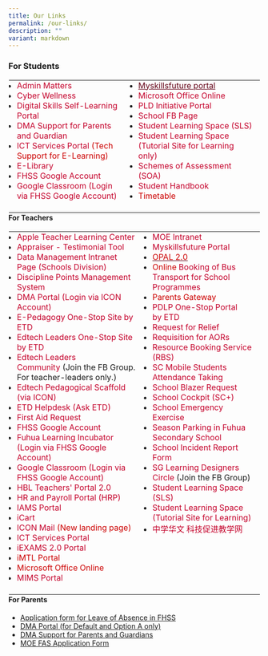 ```yaml
---
title: Our Links
permalink: /our-links/
description: ""
variant: markdown
---
```

### For Students

<table class="ives_tab_kosong ive_eobj_left" style="margin: 0px 10px 0px 0px; outline: 0px; padding: 0px; border-collapse: collapse; float: left; border: 1px solid transparent; table-layout: fixed;"><tbody style="margin: 0px; outline: 0px; padding: 0px;"><tr style="margin: 0px; outline: 0px; padding: 0px;"><td style="margin: 0px; outline: 0px; padding: 0px 15px 15px 0px; vertical-align: top;"><ul style="margin: 0px 0px 0.5em 1em; outline: 0px; padding: 0px;"><li style="margin: 0px; outline: 0px; padding: 0px;"><a href="https://fuhuasec-moe-edu-sg-admin.cwp.sg/our-links/admin-matters" target="_blank" style="margin: 0px; outline: 0px; padding: 0px; color: rgb(196, 0, 42); text-decoration: none;">Admin Matters</a></li><li style="margin: 0px; outline: 0px; padding: 0px;"><a href="https://www.facebook.com/cyberfuhua" target="_blank" style="margin: 0px; outline: 0px; padding: 0px; color: rgb(196, 0, 42); text-decoration: none;">Cyber Wellness</a><br style="margin: 0px; outline: 0px; padding: 0px;"></li><li style="margin: 0px; outline: 0px; padding: 0px;"><a href="https://go.gov.sg/student-self-learn" target="_blank" style="margin: 0px; outline: 0px; padding: 0px; color: rgb(196, 0, 42); text-decoration: none;">Digital Skills Self-Learning Portal</a></li><li style="margin: 0px; outline: 0px; padding: 0px;"><a href="https://sites.google.com/moe.edu.sg/ndlp-pld-portal/dma-and-cyber-wellness" target="_blank" style="margin: 0px; outline: 0px; padding: 0px; color: rgb(196, 0, 42); text-decoration: none;">DMA Support for Parents and Guardian</a></li><li style="margin: 0px; outline: 0px; padding: 0px;"><a href="https://sites.google.com/fhss.edu.sg/fhss-ict-service-portal/for-students-only-technical-support-for-e-learning" target="_blank" style="margin: 0px; outline: 0px; padding: 0px; color: rgb(196, 0, 42); text-decoration: none;">ICT Services Portal</a><span style="margin: 0px; outline: 0px; padding: 0px; color: rgb(204, 0, 0);">&nbsp;(Tech Support for E-Learning)</span><br style="margin: 0px; outline: 0px; padding: 0px;"></li><li style="margin: 0px; outline: 0px; padding: 0px;"><a href="https://schoolibrary.moe.edu.sg/fuhuasec" target="_blank" style="margin: 0px; outline: 0px; padding: 0px; color: rgb(196, 0, 42); text-decoration: none;">E-Library</a><br style="margin: 0px; outline: 0px; padding: 0px;"></li><li style="margin: 0px; outline: 0px; padding: 0px;"><a href="https://mail.google.com/" target="_blank" style="margin: 0px; outline: 0px; padding: 0px; color: rgb(196, 0, 42); text-decoration: none;">FHSS Google Account</a></li><li style="margin: 0px; outline: 0px; padding: 0px;"><a href="https://classroom.google.com/" target="_blank" style="margin: 0px; outline: 0px; padding: 0px; color: rgb(196, 0, 42); text-decoration: none;">Google Classroom (Login via FHSS Google Account)</a>&nbsp;</li></ul></td><td style="margin: 0px; outline: 0px; padding: 0px 15px 15px 0px; vertical-align: top;"><ul style="margin: 0px 0px 0.5em 1em; outline: 0px; padding: 0px;"><li style="margin: 0px; outline: 0px; padding: 0px;"><a href="http://www.myskillsfuture.gov.sg/content/student/en/secondary.html" target="_blank" style="margin: 0px; outline: 0px; padding: 0px; color: rgb(98, 0, 21); text-decoration: underline;">Myskillsfuture portal</a></li><li style="margin: 0px; outline: 0px; padding: 0px;"><a href="https://login.microsoftonline.com/" target="_blank" style="margin: 0px; outline: 0px; padding: 0px; color: rgb(196, 0, 42); text-decoration: none;">Microsoft Office Online</a><br style="margin: 0px; outline: 0px; padding: 0px;"></li><li style="margin: 0px; outline: 0px; padding: 0px;"><a href="https://go.gov.sg/fhsspld" target="_blank" style="margin: 0px; outline: 0px; padding: 0px; color: rgb(196, 0, 42); text-decoration: none;">PLD Initiative Portal</a><br style="margin: 0px; outline: 0px; padding: 0px;"></li><li style="margin: 0px; outline: 0px; padding: 0px;"><a href="https://www.facebook.com/fuhuasec" target="_blank" style="margin: 0px; outline: 0px; padding: 0px; color: rgb(196, 0, 42); text-decoration: none;">School FB Page</a></li><li style="margin: 0px; outline: 0px; padding: 0px;"><a href="https://learning.moe.edu.sg/" target="_blank" style="margin: 0px; outline: 0px; padding: 0px; color: rgb(196, 0, 42); text-decoration: none;">Student Learning Space (SLS)</a></li><li style="margin: 0px; outline: 0px; padding: 0px;"><a href="https://docs.learning.moe.edu.sg/sls/index.html" target="_blank" style="margin: 0px; outline: 0px; padding: 0px; color: rgb(196, 0, 42); text-decoration: none;">Student Learning Space (Tutorial Site for Learning only)</a></li><li style="margin: 0px; outline: 0px; padding: 0px;"><a href="https://staging.d2jrpotv8emy04.amplifyapp.com/announcements/2023-scheme-of-assessments/" target="_blank" style="margin: 0px; outline: 0px; padding: 0px; color: rgb(196, 0, 42); text-decoration: none;">Schemes of Assessment (SOA)</a></li><li style="margin: 0px; outline: 0px; padding: 0px;"><a href="https://go.gov.sg/fhss2024studenthandbook" target="_blank" style="margin: 0px; outline: 0px; padding: 0px; color: rgb(196, 0, 42); text-decoration: none;">Student Handbook</a><br style="margin: 0px; outline: 0px; padding: 0px;"></li><li style="margin: 0px; outline: 0px; padding: 0px;"><a href="https://drive.google.com/file/d/19xHYJPpYIiZnKkd7oDsMW4JH5LBGfKoW/view?usp=sharing" target="_blank" style="margin: 0px; outline: 0px; padding: 0px; color: rgb(196, 0, 42); text-decoration: none;"><font color="#cc0000" style="margin: 0px; outline: 0px; padding: 0px;">Timetable</font></a></li></ul></td></tr></tbody></table>

#### For Teachers

<table class="ives_tab_kosong ive_eobj_left" style="margin: 0px 10px 0px 0px; outline: 0px; padding: 0px; border-collapse: collapse; float: left; border: 1px solid transparent; table-layout: fixed;"><tbody style="margin: 0px; outline: 0px; padding: 0px;"><tr style="margin: 0px; outline: 0px; padding: 0px;"><td style="margin: 0px; outline: 0px; padding: 0px 15px 15px 0px; vertical-align: top;"><ul style="margin: 0px 0px 0.5em 1em; outline: 0px; padding: 0px;"><li style="margin: 0px; outline: 0px; padding: 0px;"><a href="https://appleteacher.apple.com/#/home/resources" target="_blank" style="margin: 0px; outline: 0px; padding: 0px; color: rgb(196, 0, 42); text-decoration: none;">Apple Teacher Learning Center</a></li><li style="margin: 0px; outline: 0px; padding: 0px;"><a href="https://go.gov.sg/appraiser" target="_blank" style="margin: 0px; outline: 0px; padding: 0px; color: rgb(196, 0, 42); text-decoration: none;">Appraiser - Testimonial Tool</a></li><li style="margin: 0px; outline: 0px; padding: 0px;"><a href="https://intranet.moe.gov.sg/schdiv/Pages/Data-Management.aspx" target="_blank" style="margin: 0px; outline: 0px; padding: 0px; color: rgb(196, 0, 42); text-decoration: none;">Data Management Intranet Page (Schools Division) </a></li><li style="margin: 0px; outline: 0px; padding: 0px;"><a href="https://forms.gle/pFnT1KSVYhqTA1VK9" target="_blank" style="margin: 0px; outline: 0px; padding: 0px; color: rgb(196, 0, 42); text-decoration: none;">Discipline Points Management System</a></li><li style="margin: 0px; outline: 0px; padding: 0px;"><a href="https://sg-portal.mobileguardian.com/" target="_blank" style="margin: 0px; outline: 0px; padding: 0px; color: rgb(196, 0, 42); text-decoration: none;">DMA Portal&nbsp;(Login via ICON Account)</a></li><li style="margin: 0px; outline: 0px; padding: 0px;"><a href="https://go.gov.sg/eped-onestop" target="_blank" style="margin: 0px; outline: 0px; padding: 0px; color: rgb(196, 0, 42); text-decoration: none;">E-Pedagogy One-Stop Site by ETD</a></li><li style="margin: 0px; outline: 0px; padding: 0px;"><a href="https://go.gov.sg/edtech-onestop" target="_blank" style="margin: 0px; outline: 0px; padding: 0px; color: rgb(196, 0, 42); text-decoration: none;">Edtech Leaders One-Stop Site by ETD</a></li><li style="margin: 0px; outline: 0px; padding: 0px;"><a href="https://www.facebook.com/groups/edtechleaderscommunity" target="_blank" style="margin: 0px; outline: 0px; padding: 0px; color: rgb(196, 0, 42); text-decoration: none;">Edtech Leaders Community</a><span>&nbsp;</span>(Join the FB Group. For teacher-leaders only.)</li><li style="margin: 0px; outline: 0px; padding: 0px;"><a href="https://sites.google.com.sg/moe.edu.sg/guide-to-e-pedagogy/edtech-ps&quot;" target="_blank" style="margin: 0px; outline: 0px; padding: 0px; color: rgb(196, 0, 42); text-decoration: none;">Edtech Pedagogical Scaffold (via ICON)</a><span>&nbsp;</span></li><li style="margin: 0px; outline: 0px; padding: 0px;"><a href="https://go.gov.sg/ETDhelpdesk" target="_blank" style="margin: 0px; outline: 0px; padding: 0px; color: rgb(196, 0, 42); text-decoration: none;">ETD Helpdesk (Ask ETD)</a><br style="margin: 0px; outline: 0px; padding: 0px;"></li><li style="margin: 0px; outline: 0px; padding: 0px;"><a href="https://docs.google.com/a/moe.edu.sg/forms/d/1Lsd19Lq4BPeW8rrBiR6GYpsDs4BxFA0VpyFNQQRG7UE/viewform?c=0&amp;w=1" target="_blank" style="margin: 0px; outline: 0px; padding: 0px; color: rgb(196, 0, 42); text-decoration: none;">First Aid Request</a><br style="margin: 0px; outline: 0px; padding: 0px;"></li><li style="margin: 0px; outline: 0px; padding: 0px;"><a href="https://mail.google.com/" target="_blank" style="margin: 0px; outline: 0px; padding: 0px; color: rgb(196, 0, 42); text-decoration: none;">FHSS Google Account</a></li><li style="margin: 0px; outline: 0px; padding: 0px;"><a href="https://go.gov.sg/fhsslearningincubator" target="_blank" style="margin: 0px; outline: 0px; padding: 0px; color: rgb(196, 0, 42); text-decoration: none;">Fuhua Learning Incubator (Login via FHSS Google Account)</a></li><li style="margin: 0px; outline: 0px; padding: 0px;"><a href="https://classroom.google.com/" target="_blank" style="margin: 0px; outline: 0px; padding: 0px; color: rgb(196, 0, 42); text-decoration: none;">Google Classroom (Login via FHSS Google Account)</a></li><li style="margin: 0px; outline: 0px; padding: 0px;"><a href="https://sites.google.com/fhss.edu.sg/fhss-hbl-portal/home" target="_blank" style="margin: 0px; outline: 0px; padding: 0px; color: rgb(196, 0, 42); text-decoration: none;">HBL Teachers' Portal&nbsp;2.0</a></li><li style="margin: 0px; outline: 0px; padding: 0px;"><a href="https://www.hrp.gov.sg/" target="_blank" style="margin: 0px; outline: 0px; padding: 0px; color: rgb(196, 0, 42); text-decoration: none;">HR and Payroll Portal (HRP)</a><br style="margin: 0px; outline: 0px; padding: 0px;"></li><li style="margin: 0px; outline: 0px; padding: 0px;"><font color="#cc0000" style="margin: 0px; outline: 0px; padding: 0px;"><a href="https://identity.moe.edu.sg/identity" target="_blank" style="margin: 0px; outline: 0px; padding: 0px; color: rgb(196, 0, 42); text-decoration: none;">IAMS Portal</a></font></li><li style="margin: 0px; outline: 0px; padding: 0px;"><a href="https://intranet.moe.gov.sg/moeprocurement/Pages/iCart.aspx" target="_blank" style="margin: 0px; outline: 0px; padding: 0px; color: rgb(196, 0, 42); text-decoration: none;">iCart</a></li><li style="margin: 0px; outline: 0px; padding: 0px;"><font color="#cc0000" style="margin: 0px; outline: 0px; padding: 0px;"><a href="https://workspace.google.com/dashboard" target="_blank" style="margin: 0px; outline: 0px; padding: 0px; color: rgb(196, 0, 42); text-decoration: none;">ICON Mail</a>&nbsp;(New landing page)</font></li><li style="margin: 0px; outline: 0px; padding: 0px;"><font color="#cc0000" style="margin: 0px; outline: 0px; padding: 0px;"><a href="https://sites.google.com/fhss.edu.sg/fhss-ict-service-portal/home?authuser=0" target="_blank" style="margin: 0px; outline: 0px; padding: 0px; color: rgb(196, 0, 42); text-decoration: none;">ICT Services Portal</a></font></li><li style="margin: 0px; outline: 0px; padding: 0px;"><a href="https://iexams.seab.gov.sg/login" target="_blank" style="margin: 0px; outline: 0px; padding: 0px; color: rgb(196, 0, 42); text-decoration: none;">iEXAMS 2.0 Portal</a></li><li style="margin: 0px; outline: 0px; padding: 0px;"><a href="https://imtl.moe.edu.sg/" target="_blank" style="margin: 0px; outline: 0px; padding: 0px; color: rgb(196, 0, 42); text-decoration: none;"><font color="#cc0000" style="margin: 0px; outline: 0px; padding: 0px;">iMTL Portal</font></a></li><li style="margin: 0px; outline: 0px; padding: 0px;"><a href="https://login.microsoftonline.com/" target="_blank" style="margin: 0px; outline: 0px; padding: 0px; color: rgb(196, 0, 42); text-decoration: none;"><font color="#cc0000" style="margin: 0px; outline: 0px; padding: 0px;">Microsoft Office Online</font></a></li><li style="margin: 0px; outline: 0px; padding: 0px;"><a href="https://portal.mims.moe.gov.sg/" target="_blank" style="margin: 0px; outline: 0px; padding: 0px; color: rgb(196, 0, 42); text-decoration: none;">MIMS Portal</a></li></ul></td><td style="margin: 0px; outline: 0px; padding: 0px 15px 15px 0px; vertical-align: top;"><ul style="margin: 0px 0px 0.5em 1em; outline: 0px; padding: 0px;"><li style="margin: 0px; outline: 0px; padding: 0px;"><a href="https://intranet.moe.gov.sg/" target="_blank" style="margin: 0px; outline: 0px; padding: 0px; color: rgb(196, 0, 42); text-decoration: none;">MOE Intranet</a><br style="margin: 0px; outline: 0px; padding: 0px;"></li><li style="margin: 0px; outline: 0px; padding: 0px;"><font color="#cc0000" style="margin: 0px; outline: 0px; padding: 0px;"><a href="https://www.myskillsfuture.gov.sg/content/student/en/secondary.html" target="_blank" style="margin: 0px; outline: 0px; padding: 0px; color: rgb(196, 0, 42); text-decoration: none;">Myskillsfuture Portal</a></font></li><li style="margin: 0px; outline: 0px; padding: 0px;"><a href="https://www.opal2.moe.edu.sg/" target="_blank" style="margin: 0px; outline: 0px; padding: 0px; color: rgb(98, 0, 21); text-decoration: underline;"><font color="#cc0000" style="margin: 0px; outline: 0px; padding: 0px;">OPAL&nbsp;2.0</font></a></li><li style="margin: 0px; outline: 0px; padding: 0px;"><font color="#cc0000" style="margin: 0px; outline: 0px; padding: 0px;">Online&nbsp;<a href="https://form.gov.sg/5d35451293b6af00128db150" target="_blank" style="margin: 0px; outline: 0px; padding: 0px; color: rgb(196, 0, 42); text-decoration: none;">Booking of Bus Transport for School Programmes</a></font></li><li style="margin: 0px; outline: 0px; padding: 0px;"><a href="https://pg.moe.edu.sg/#home" target="" style="margin: 0px; outline: 0px; padding: 0px; color: rgb(196, 0, 42); text-decoration: none;"><font color="#cc0000" style="margin: 0px; outline: 0px; padding: 0px;">Parents Gateway</font></a><br style="margin: 0px; outline: 0px; padding: 0px;"></li><li style="margin: 0px; outline: 0px; padding: 0px;"><a href="http://go.gov.sg/PDLP" target="_blank" style="margin: 0px; outline: 0px; padding: 0px; color: rgb(196, 0, 42); text-decoration: none;">PDLP One-Stop Portal by&nbsp;ETD</a></li><li style="margin: 0px; outline: 0px; padding: 0px;"><font color="#cc0000" style="margin: 0px; outline: 0px; padding: 0px;"><a href="https://form.jotform.me/82982339627470" target="_blank" style="margin: 0px; outline: 0px; padding: 0px; color: rgb(196, 0, 42); text-decoration: none;">Request for Relief</a></font></li><li style="margin: 0px; outline: 0px; padding: 0px;"><a href="https://form.gov.sg/5fd6c05d92233a00114085db" target="_blank" style="margin: 0px; outline: 0px; padding: 0px; color: rgb(196, 0, 42); text-decoration: none;">Requisition for AORs</a></li><li style="margin: 0px; outline: 0px; padding: 0px;"><a href="https://rbs.avero-tech.com/" target="_blank" style="margin: 0px; outline: 0px; padding: 0px; color: rgb(196, 0, 42); text-decoration: none;">Resource Booking Service (RBS)</a></li><li style="margin: 0px; outline: 0px; padding: 0px;"><a href="https://scmobile.moe.edu.sg/" target="_blank" style="margin: 0px; outline: 0px; padding: 0px; color: rgb(196, 0, 42); text-decoration: none;">SC Mobile&nbsp;Students Attendance Taking</a></li><li style="margin: 0px; outline: 0px; padding: 0px;"><font color="#cc0000" style="margin: 0px; outline: 0px; padding: 0px;"><a href="https://form.gov.sg/5e328dff0ec75e0011f2941b" target="_blank" style="margin: 0px; outline: 0px; padding: 0px; color: rgb(196, 0, 42); text-decoration: none;">School Blazer Request</a></font></li><li style="margin: 0px; outline: 0px; padding: 0px;"><font color="#cc0000" style="margin: 0px; outline: 0px; padding: 0px;"><a href="https://schoolcockpit.moe.gov.sg/" target="_blank" style="margin: 
	0px; outline: 0px; padding: 0px; color: rgb(196, 0, 42); text-decoration: none;">School Cockpit (SC+)</a>&nbsp;<a href="https://fuhuasec-moe-edu-sg-admin.cwp.sg/" style="margin: 0px; outline: 0px; padding: 0px; color: rgb(196, 0, 42); text-decoration: none;"></a></font></li><li style="margin: 0px; outline: 0px; padding: 0px;"><font color="#cc0000" style="margin: 0px; outline: 0px; padding: 0px;"><a href="https://forms.gle/iRFSFUxhX2eidChz7" target="_blank" style="margin: 0px; outline: 0px; padding: 0px; color: rgb(196, 0, 42); text-decoration: none;">School Emergency Exercise</a></font></li><li style="margin: 0px; outline: 0px; padding: 0px;"><a href="https://form.gov.sg/5fd9bb7fe5b911001198b468" target="_blank" style="margin: 0px; outline: 0px; padding: 0px; color: rgb(196, 0, 42); text-decoration: none;">Season Parking in Fuhua Secondary School</a><br style="margin: 0px; outline: 0px; padding: 0px;"></li><li style="margin: 0px; outline: 0px; padding: 0px;"><a href="https://form.gov.sg/#!/61b2b7ceef617f00134aed7e" target="_blank" style="margin: 0px; outline: 0px; padding: 0px; color: rgb(196, 0, 42); text-decoration: none;">School Incident Report Form</a></li><li style="margin: 0px; outline: 0px; padding: 0px;"><a href="https://www.facebook.com/groups/sglearningdesigners/" target="_blank" style="margin: 0px; outline: 0px; padding: 0px; color: rgb(196, 0, 42); text-decoration: none;">SG Learning Designers Circle&nbsp;</a>(Join the FB Group)</li><li style="margin: 0px; outline: 0px; padding: 0px;"><a href="https://learning.moe.edu.sg/" target="_blank" style="margin: 0px; outline: 0px; padding: 0px; color: rgb(196, 0, 42); text-decoration: none;">Student Learning Space (SLS)</a><br style="margin: 0px; outline: 0px; padding: 0px;"></li><li style="margin: 0px; outline: 0px; padding: 0px;"><a href="https://docs.learning.moe.edu.sg/sls/index.html" target="_blank" style="margin: 0px; outline: 0px; padding: 0px; color: rgb(196, 0, 42); text-decoration: none;">Student Learning Space (Tutorial Site for Learning)</a></li><li style="margin: 0px; outline: 0px; padding: 0px;"><a href="https://sites.google.com/moe.edu.sg/seccl" target="_blank" style="margin: 0px; outline: 0px; padding: 0px; color: rgb(196, 0, 42); text-decoration: none;">中学华文 科技促进教学网</a></li></ul></td></tr></tbody></table>
	
#### For Parents

*   [Application form for Leave of Absence in FHSS](https://form.gov.sg/60b9ba6bc878dc001267bbce)
*   [DMA Portal (for Default and Option A only)](https://sg-portal.mobileguardian.com/)
*   [DMA Support for Parents and Guardians](https://sites.google.com/moe.edu.sg/ndlp-pld-portal/dma-and-cyber-wellness)
*   [MOE FAS Application Form](https://go.gov.sg/moe-efas)